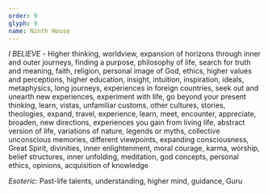 ```yaml
---
order: 9
glyph: 9
name: Ninth House
---
```


_I  BELIEVE_ - Higher thinking, worldview, expansion of horizons through inner and outer journeys, finding a purpose, 
philosophy of life, search for truth and meaning, faith, religion, personal image of God, ethics, higher values and 
perceptions, higher education, insight, intuition, inspiration, ideals, metaphysics, long journeys, experiences in 
foreign countries, seek out and unearth new experiences, experiment with life, go beyond your present thinking, 
learn, vistas, unfamiliar customs, other cultures, stories, theologies, expand, travel, experience, learn, meet, 
encounter, appreciate, broaden, new directions, experiences you gain from living life, abstract version of life, 
variations of nature, legends or myths, collective unconscious memories, different viewpoints, expanding 
consciousness, Great Spirit, divinities, inner enlightenment, moral courage, karma, worship, belief structures, inner 
unfolding, meditation, god concepts, personal ethics, opinions, acquisition of knowledge

_Esoteric_: Past-life talents, understanding, higher mind, guidance, Guru